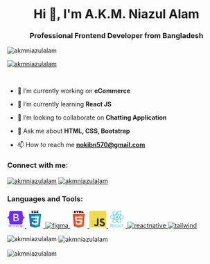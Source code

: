 <h1 align="center">Hi 👋, I'm A.K.M. Niazul Alam</h1>
<h3 align="center">Professional Frontend Developer from Bangladesh</h3>

<p align="left"> <img src="https://komarev.com/ghpvc/?username=akmniazulalam&label=Profile%20views&color=0e75b6&style=flat" alt="akmniazulalam" /> </p>

<p align="left"> <a href="https://github.com/ryo-ma/github-profile-trophy"><img src="https://github-profile-trophy.vercel.app/?username=akmniazulalam" alt="akmniazulalam" /></a> </p>

<p align="left"> <a href="https://twitter.com/" target="blank"><img src="https://img.shields.io/twitter/follow/?logo=twitter&style=for-the-badge" alt="" /></a> </p>

- 🔭 I’m currently working on **eCommerce**

- 🌱 I’m currently learning **React JS**

- 👯 I’m looking to collaborate on **Chatting Application**

- 💬 Ask me about **HTML, CSS, Bootstrap**

- 📫 How to reach me **nokibn570@gmail.com**

<h3 align="left">Connect with me:</h3>
<p align="left">
<a href="https://linkedin.com/in/akmniazulalam" target="blank"><img align="center" src="https://raw.githubusercontent.com/rahuldkjain/github-profile-readme-generator/master/src/images/icons/Social/linked-in-alt.svg" alt="akmniazulalam" height="30" width="40" /></a>
<a href="https://fb.com/akmniazulalam" target="blank"><img align="center" src="https://raw.githubusercontent.com/rahuldkjain/github-profile-readme-generator/master/src/images/icons/Social/facebook.svg" alt="akmniazulalam" height="30" width="40" /></a>
</p>

<h3 align="left">Languages and Tools:</h3>
<p align="left"> <a href="https://getbootstrap.com" target="_blank" rel="noreferrer"> <img src="https://raw.githubusercontent.com/devicons/devicon/master/icons/bootstrap/bootstrap-plain-wordmark.svg" alt="bootstrap" width="40" height="40"/> </a> <a href="https://www.w3schools.com/css/" target="_blank" rel="noreferrer"> <img src="https://raw.githubusercontent.com/devicons/devicon/master/icons/css3/css3-original-wordmark.svg" alt="css3" width="40" height="40"/> </a> <a href="https://www.figma.com/" target="_blank" rel="noreferrer"> <img src="https://www.vectorlogo.zone/logos/figma/figma-icon.svg" alt="figma" width="40" height="40"/> </a> <a href="https://www.w3.org/html/" target="_blank" rel="noreferrer"> <img src="https://raw.githubusercontent.com/devicons/devicon/master/icons/html5/html5-original-wordmark.svg" alt="html5" width="40" height="40"/> </a> <a href="https://developer.mozilla.org/en-US/docs/Web/JavaScript" target="_blank" rel="noreferrer"> <img src="https://raw.githubusercontent.com/devicons/devicon/master/icons/javascript/javascript-original.svg" alt="javascript" width="40" height="40"/> </a> <a href="https://reactjs.org/" target="_blank" rel="noreferrer"> <img src="https://raw.githubusercontent.com/devicons/devicon/master/icons/react/react-original-wordmark.svg" alt="react" width="40" height="40"/> </a> <a href="https://reactnative.dev/" target="_blank" rel="noreferrer"> <img src="https://reactnative.dev/img/header_logo.svg" alt="reactnative" width="40" height="40"/> </a> <a href="https://tailwindcss.com/" target="_blank" rel="noreferrer"> <img src="https://www.vectorlogo.zone/logos/tailwindcss/tailwindcss-icon.svg" alt="tailwind" width="40" height="40"/> </a> </p>

<p><img align="left" src="https://github-readme-stats.vercel.app/api/top-langs?username=akmniazulalam&show_icons=true&locale=en&layout=compact" alt="akmniazulalam" /></p>

<p>&nbsp;<img align="center" src="https://github-readme-stats.vercel.app/api?username=akmniazulalam&show_icons=true&locale=en" alt="akmniazulalam" /></p>

<p><img align="center" src="https://github-readme-streak-stats.herokuapp.com/?user=akmniazulalam&" alt="akmniazulalam" /></p>
